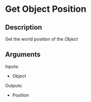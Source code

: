 # Get Object Position

## Description

Get the world position of the _Object_

## Arguments

Inputs:

- Object

Outputs:

- Position